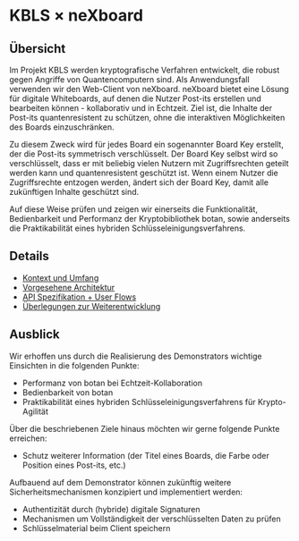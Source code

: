 # KBLS × neXboard

## Übersicht

Im Projekt KBLS werden kryptografische Verfahren entwickelt, die robust gegen Angriffe von Quantencomputern sind. Als Anwendungsfall
verwenden wir den Web-Client von neXboard. neXboard bietet eine Lösung für digitale Whiteboards, auf denen die Nutzer Post-its
erstellen und bearbeiten können - kollaborativ und in Echtzeit. Ziel ist, die Inhalte der Post-its quantenresistent zu schützen,
ohne die interaktiven Möglichkeiten des Boards einzuschränken.

Zu diesem Zweck wird für jedes Board ein sogenannter Board Key erstellt, der die Post-its symmetrisch verschlüsselt. Der
Board Key selbst wird so verschlüsselt, dass er mit beliebig vielen Nutzern mit Zugriffsrechten geteilt werden kann und
quantenresistent geschützt ist. Wenn einem Nutzer die Zugriffsrechte entzogen werden, ändert sich der Board Key, damit alle
zukünftigen Inhalte geschützt sind.

Auf diese Weise prüfen und zeigen wir einerseits die Funktionalität, Bedienbarkeit und Performanz der Kryptobibliothek botan,
sowie anderseits die Praktikabilität eines hybriden Schlüsseleinigungsverfahrens.

## Details

* [Kontext und Umfang](./01-Kontext-und-Umfang.md)
* [Vorgesehene Architektur](./02-Vorgesehene-Architektur.md)
* [API Spezifikation + User Flows](./03-API-Spezifikation+User-Flows.md)
* [Überlegungen zur Weiterentwicklung](./04-Ueberlegungen-zur-Weiterentwicklung.md)

## Ausblick

Wir erhoffen uns durch die Realisierung des Demonstrators wichtige Einsichten in die folgenden Punkte:

* Performanz von botan bei Echtzeit-Kollaboration
* Bedienbarkeit von botan
* Praktikabilität eines hybriden Schlüsseleinigungsverfahrens für Krypto-Agilität

Über die beschriebenen Ziele hinaus möchten wir gerne folgende Punkte erreichen:

* Schutz weiterer Information (der Titel eines Boards, die Farbe oder Position eines Post-its, etc.)

Aufbauend auf dem Demonstrator können zukünftig weitere Sicherheitsmechanismen konzipiert und implementiert werden:

* Authentizität durch (hybride) digitale Signaturen
* Mechanismen um Vollständigkeit der verschlüsselten Daten zu prüfen
* Schlüsselmaterial beim Client speichern
